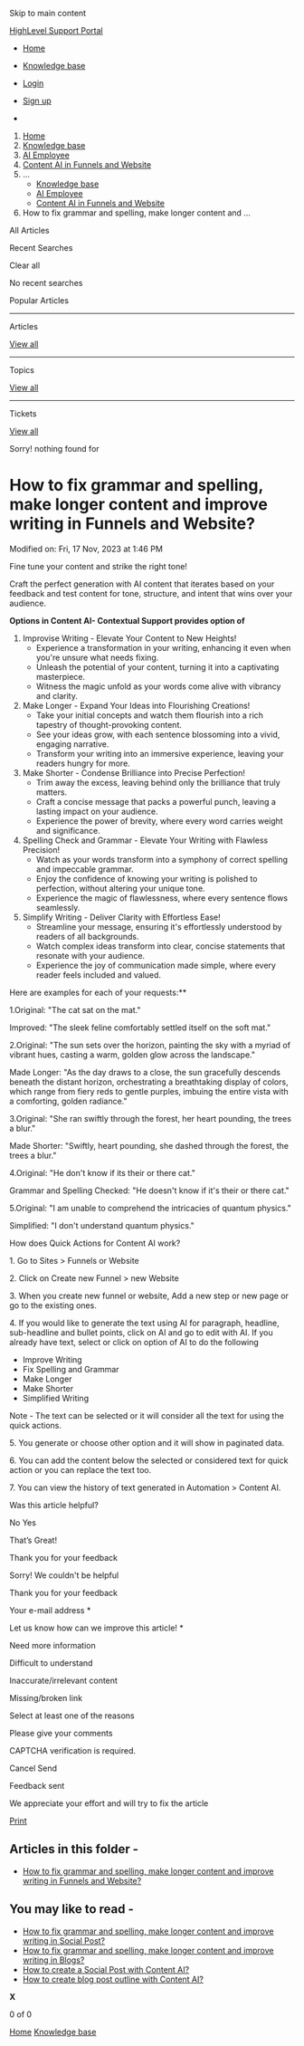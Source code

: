 Skip to main content

[ HighLevel Support Portal ](https://help.gohighlevel.com)

  * [ Home ](/support/home)
  * [ Knowledge base ](/support/solutions)

  * [Login](/support/login)
  * [Sign up](/support/signup)
  * 

  1. [Home](/support/home)
  2. [Knowledge base](/support/solutions)
  3. [AI Employee](/support/solutions/155000000184)
  4. [Content AI in Funnels and Website](/support/solutions/folders/155000000231)
  5. ... 
     * [Knowledge base](/support/solutions)
     * [AI Employee](/support/solutions/155000000184)
     * [Content AI in Funnels and Website](/support/solutions/folders/155000000231)
  6. How to fix grammar and spelling, make longer content and ...

All  Articles 

Recent Searches

Clear all

No recent searches

Popular Articles

* * *

Articles

[View all](/support/search/solutions)

* * *

Topics

[View all](/support/search/topics)

* * *

Tickets

[View all](/support/search/tickets)

Sorry! nothing found for   

# How to fix grammar and spelling, make longer content and improve writing in Funnels and Website?

Modified on: Fri, 17 Nov, 2023 at 1:46 PM

Fine tune your content and strike the right tone!

Craft the perfect generation with AI content that iterates based on your feedback and test content for tone, structure, and intent that wins over your audience.

[](https://s3.amazonaws.com/cdn.freshdesk.com/data/helpdesk/attachments/production/155010964383/original/NHrpBWRFL_Y_aqV1rW9mL_TsAawULeyMlw.png?1698165252)

**Options in Content AI- Contextual Support provides option of**

  1. Improvise Writing - Elevate Your Content to New Heights!
     * Experience a transformation in your writing, enhancing it even when you're unsure what needs fixing.
     * Unleash the potential of your content, turning it into a captivating masterpiece.
     * Witness the magic unfold as your words come alive with vibrancy and clarity.
  2. Make Longer - Expand Your Ideas into Flourishing Creations!
     * Take your initial concepts and watch them flourish into a rich tapestry of thought-provoking content.
     * See your ideas grow, with each sentence blossoming into a vivid, engaging narrative.
     * Transform your writing into an immersive experience, leaving your readers hungry for more.
  3. Make Shorter - Condense Brilliance into Precise Perfection!
     * Trim away the excess, leaving behind only the brilliance that truly matters.
     * Craft a concise message that packs a powerful punch, leaving a lasting impact on your audience.
     * Experience the power of brevity, where every word carries weight and significance.
  4. Spelling Check and Grammar - Elevate Your Writing with Flawless Precision!
     * Watch as your words transform into a symphony of correct spelling and impeccable grammar.
     * Enjoy the confidence of knowing your writing is polished to perfection, without altering your unique tone.
     * Experience the magic of flawlessness, where every sentence flows seamlessly.
  5. Simplify Writing \- Deliver Clarity with Effortless Ease!
     * Streamline your message, ensuring it's effortlessly understood by readers of all backgrounds.
     * Watch complex ideas transform into clear, concise statements that resonate with your audience.
     * Experience the joy of communication made simple, where every reader feels included and valued.

Here are examples for each of your requests:**

1.Original: "The cat sat on the mat."

Improved: "The sleek feline comfortably settled itself on the soft mat."  

2.Original: "The sun sets over the horizon, painting the sky with a myriad of vibrant hues, casting a warm, golden glow across the landscape."

Made Longer: "As the day draws to a close, the sun gracefully descends beneath the distant horizon, orchestrating a breathtaking display of colors, which range from fiery reds to gentle purples, imbuing the entire vista with a comforting, golden radiance."  

3.Original: "She ran swiftly through the forest, her heart pounding, the trees a blur."

Made Shorter: "Swiftly, heart pounding, she dashed through the forest, the trees a blur."  

4.Original: "He don't know if its their or there cat."

Grammar and Spelling Checked: "He doesn't know if it's their or there cat."  

5.Original: "I am unable to comprehend the intricacies of quantum physics."

Simplified: "I don't understand quantum physics."

How does Quick Actions for Content AI work?  

1\. Go to Sites > Funnels or Website

2\. Click on Create new Funnel > new Website  

3\. When you create new funnel or website, Add a new step or new page or go to the existing ones.  

4\. If you would like to generate the text using AI for paragraph, headline, sub-headline and bullet points, click on AI and go to edit with AI. If you already have text, select or click on option of AI to do the following

  *  Improve Writing
  *  Fix Spelling and Grammar
  *  Make Longer
  *  Make Shorter
  *  Simplified Writing

Note - The text can be selected or it will consider all the text for using the quick actions.  

[](https://www.loom.com/share/ec9cfa5cee0f4223b6013a360c53a8fa)

5\. You generate or choose other option and it will show in paginated data.  

6\. You can add the content below the selected or considered text for quick action or you can replace the text too.

7\. You can view the history of text generated in Automation > Content AI.

Was this article helpful?

No  Yes 

That’s Great!

Thank you for your feedback

Sorry! We couldn't be helpful

Thank you for your feedback

Your e-mail address *

Let us know how can we improve this article! *

Need more information 

Difficult to understand 

Inaccurate/irrelevant content 

Missing/broken link 

Select at least one of the reasons 

Please give your comments 

CAPTCHA verification is required. 

Cancel  Send 

Feedback sent

We appreciate your effort and will try to fix the article

[Print](javascript:print\(\))

## Articles in this folder -

  * [How to fix grammar and spelling, make longer content and improve writing in Funnels and Website?](/support/solutions/articles/155000001441-how-to-fix-grammar-and-spelling-make-longer-content-and-improve-writing-in-funnels-and-website-)

## You may like to read -

  * [How to fix grammar and spelling, make longer content and improve writing in Social Post?](/support/solutions/articles/155000001325-how-to-fix-grammar-and-spelling-make-longer-content-and-improve-writing-in-social-post-)
  * [How to fix grammar and spelling, make longer content and improve writing in Blogs?](/support/solutions/articles/155000001527-how-to-fix-grammar-and-spelling-make-longer-content-and-improve-writing-in-blogs-)
  * [How to create a Social Post with Content AI?](/support/solutions/articles/48001234788-how-to-create-a-social-post-with-content-ai-)
  * [How to create blog post outline with Content AI?](/support/solutions/articles/48001236120-how-to-create-blog-post-outline-with-content-ai-)

**X**

0 of 0 []()

[Home](/support/home) [Knowledge base](/support/solutions)
